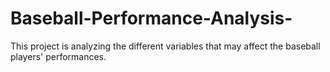# Baseball-Performance-Analysis-
This project is analyzing the different variables that may affect the baseball players' performances. 
